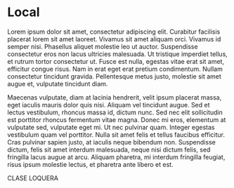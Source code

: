 # Local
Lorem ipsum dolor sit amet, consectetur adipiscing elit. Curabitur facilisis placerat lorem sit amet laoreet. Vivamus sit amet aliquam orci. Vivamus id semper nisi. Phasellus aliquet molestie leo ut auctor. Suspendisse consectetur eros non lacus ultricies malesuada. Ut tristique imperdiet tellus, et rutrum tortor consectetur ut. Fusce est nulla, egestas vitae erat sit amet, efficitur congue risus. Nam in erat eget erat pretium condimentum. Nullam consectetur tincidunt gravida. Pellentesque metus justo, molestie sit amet augue et, vulputate tincidunt diam.

Maecenas vulputate, diam at lacinia hendrerit, velit ipsum placerat massa, eget iaculis mauris dolor quis nisi. Aliquam vel tincidunt augue. Sed et lectus vestibulum, rhoncus massa id, dictum nunc. Sed nec elit sollicitudin est porttitor rhoncus fermentum vitae magna. Donec mi eros, elementum at vulputate sed, vulputate eget mi. Ut nec pulvinar quam. Integer egestas vestibulum quam vel porttitor. Nulla sit amet felis et tellus faucibus efficitur. Cras pulvinar sapien justo, at iaculis neque bibendum non. Suspendisse dictum, felis sit amet interdum malesuada, neque nisi dictum felis, sed fringilla lacus augue at arcu. Aliquam pharetra, mi interdum fringilla feugiat, risus ipsum molestie lectus, et pharetra ante libero et est.


CLASE LOQUERA
